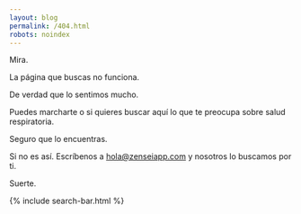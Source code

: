```yaml
---
layout: blog
permalink: /404.html
robots: noindex
---
```


Mira.

La página que buscas no funciona. 

De verdad que lo sentimos mucho.

Puedes marcharte o si quieres buscar aquí lo que te preocupa sobre salud respiratoria.

Seguro que lo encuentras.

Si no es así. Escríbenos a <a href = "mailto: hola@zenseiapp.com">hola@zenseiapp.com</a>
y nosotros lo buscamos por ti.



Suerte.

{% include search-bar.html %}